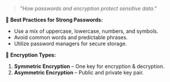 > *"How passwords and encryption protect sensitive data."*

🔹 **Best Practices for Strong Passwords:**
- Use a mix of uppercase, lowercase, numbers, and symbols.
- Avoid common words and predictable phrases.
- Utilize password managers for secure storage.

🔐 **Encryption Types:**
1. **Symmetric Encryption** – One key for encryption & decryption.
2. **Asymmetric Encryption** – Public and private key pair. 